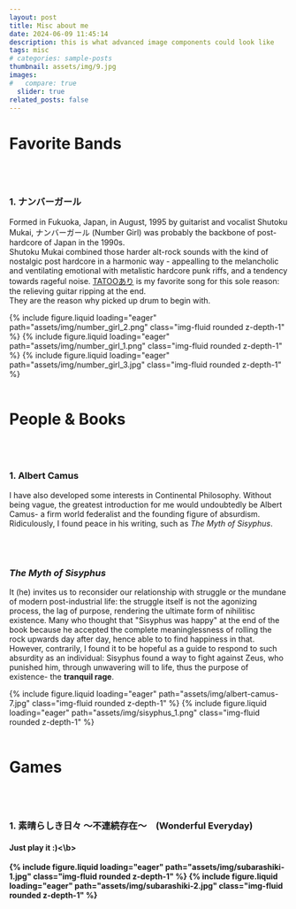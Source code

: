 ```yaml
---
layout: post
title: Misc about me
date: 2024-06-09 11:45:14
description: this is what advanced image components could look like
tags: misc
# categories: sample-posts
thumbnail: assets/img/9.jpg
images:
#   compare: true
  slider: true
related_posts: false
---
```



# Favorite Bands

<br>
<br>

### 1. ナンバーガール

<!-- This is a simple image slider. It uses the [Swiper](https://swiperjs.com/) library. Check the [examples page](https://swiperjs.com/demos) for more information of what you can achieve with it. -->
Formed in Fukuoka, Japan, in August, 1995 by guitarist and vocalist Shutoku Mukai, ナンバーガール (Number Girl) was probably the backbone of post-hardcore of Japan in the 1990s.
<br>
Shutoku Mukai combined those harder alt-rock sounds with the kind of nostalgic post hardcore in a harmonic way - appealling to the melancholic and ventilating emotional with metalistic hardcore punk riffs, and a tendency towards rageful noise. [TATOOあり](https://www.youtube.com/watch?v=TZahqB-wMhk) is my favorite song for this sole reason: the relieving guitar ripping at the end. 
<br>
They are the reason why picked up drum to begin with.


<swiper-container keyboard="true" navigation="true" pagination="true" pagination-clickable="true" pagination-dynamic-bullets="true" rewind="true">
  <swiper-slide>{% include figure.liquid loading="eager" path="assets/img/number_girl_2.png" class="img-fluid rounded z-depth-1" %}</swiper-slide>
  <swiper-slide>{% include figure.liquid loading="eager" path="assets/img/number_girl_1.png" class="img-fluid rounded z-depth-1" %}</swiper-slide>
  <swiper-slide>{% include figure.liquid loading="eager" path="assets/img/number_girl_3.jpg" class="img-fluid rounded z-depth-1" %}</swiper-slide>
</swiper-container>


<br>
<br>

# People & Books
<br>
<br>

### 1. Albert Camus

I have also developed some interests in Continental Philosophy. Without being vague, the greatest introduction for me would undoubtedly be Albert Camus- a firm world federalist and the founding figure of absurdism. Ridiculously, I found peace in his writing, such as <i>The Myth of Sisyphus</i>. 

<br>
<br>

### <i>The Myth of Sisyphus</i>

It (he) invites us to reconsider our relationship with struggle or the mundane of modern post-industrial life: the struggle itself is not the agonizing process, the lag of purpose, rendering the ultimate form of nihilitisc existence. Many who thought that "Sisyphus was happy" at the end of the book because he accepted the complete meaninglessness of rolling the rock upwards day after day, hence able to to find happiness in that. However, contrarily, I found it to be hopeful as a guide to respond to such absurdity as an individual: Sisyphus found a way to fight against Zeus, who punished him, through unwavering will to life, thus the purpose of existence- the <b>tranquil rage</b>.

<swiper-container keyboard="true" navigation="true" pagination="true" pagination-clickable="true" pagination-dynamic-bullets="true" rewind="true">
  <swiper-slide>{% include figure.liquid loading="eager" path="assets/img/albert-camus-7.jpg" class="img-fluid rounded z-depth-1" %}</swiper-slide>
  <swiper-slide>{% include figure.liquid loading="eager" path="assets/img/sisyphus_1.png" class="img-fluid rounded z-depth-1" %}</swiper-slide>
</swiper-container>


<br>
<br>

# Games
<br>
<br>

### 1. 素晴らしき日々 〜不連続存在〜　(Wonderful Everyday)

#### <b>Just play it :)<\b>

<swiper-container keyboard="true" navigation="true" pagination="true" pagination-clickable="true" pagination-dynamic-bullets="true" rewind="true">
  <swiper-slide>{% include figure.liquid loading="eager" path="assets/img/subarashiki-1.jpg" class="img-fluid rounded z-depth-1" %}</swiper-slide>
  <swiper-slide>{% include figure.liquid loading="eager" path="assets/img/subarashiki-2.jpg" class="img-fluid rounded z-depth-1" %}</swiper-slide>
</swiper-container>


<br>
<br>
<br>
<br>